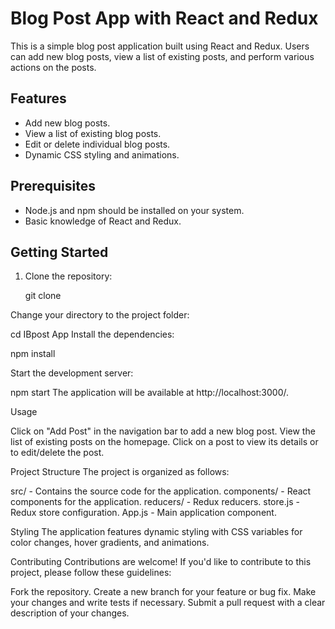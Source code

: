 # Blog Post App with React and Redux

This is a simple blog post application built using React and Redux. Users can add new blog posts, view a list of existing posts, and perform various actions on the posts.

## Features

- Add new blog posts.
- View a list of existing blog posts.
- Edit or delete individual blog posts.
- Dynamic CSS styling and animations.

## Prerequisites

- Node.js and npm should be installed on your system.
- Basic knowledge of React and Redux.

## Getting Started

1. Clone the repository:

   git clone <repository-url>

Change your directory to the project folder:

cd IBpost App
Install the dependencies:

npm install

Start the development server:

npm start
The application will be available at http://localhost:3000/.

Usage

Click on "Add Post" in the navigation bar to add a new blog post.
View the list of existing posts on the homepage.
Click on a post to view its details or to edit/delete the post.

Project Structure
The project is organized as follows:

src/ - Contains the source code for the application.
components/ - React components for the application.
reducers/ - Redux reducers.
store.js - Redux store configuration.
App.js - Main application component.

Styling
The application features dynamic styling with CSS variables for color changes, hover gradients, and animations.

Contributing
Contributions are welcome! If you'd like to contribute to this project, please follow these guidelines:

Fork the repository.
Create a new branch for your feature or bug fix.
Make your changes and write tests if necessary.
Submit a pull request with a clear description of your changes.
